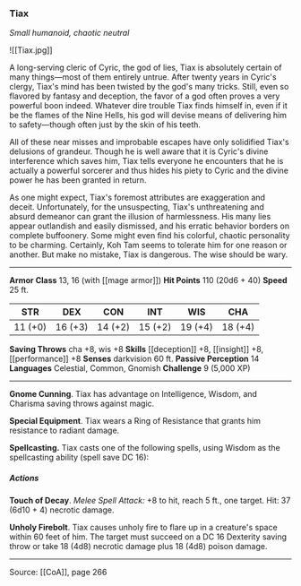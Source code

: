 ### Tiax
_Small humanoid, chaotic neutral_

![[Tiax.jpg]]

A long-serving cleric of Cyric, the god of lies, Tiax is absolutely certain of many things—most of them entirely untrue. After twenty years in Cyric's clergy, Tiax's mind has been twisted by the god's many tricks. Still, even so flavored by fantasy and deception, the favor of a god often proves a very powerful boon indeed. Whatever dire trouble Tiax finds himself in, even if it be the flames of the Nine Hells, his god will devise means of delivering him to safety—though often just by the skin of his teeth.

All of these near misses and improbable escapes have only solidified Tiax's delusions of grandeur. Though he is well aware that it is Cyric's divine interference which saves him, Tiax tells everyone he encounters that he is actually a powerful sorcerer and thus hides his piety to Cyric and the divine power he has been granted in return.

As one might expect, Tiax's foremost attributes are exaggeration and deceit. Unfortunately, for the unsuspecting, Tiax's unthreatening and absurd demeanor can grant the illusion of harmlessness. His many lies appear outlandish and easily dismissed, and his erratic behavior borders on complete buffoonery. Some might even find his colorful, chaotic personality to be charming. Certainly, Koh Tam seems to tolerate him for one reason or another. But make no mistake, Tiax is dangerous. The wise should be wary.



---

**Armor Class** 13, 16 (with [[mage armor]])
**Hit Points** 110 (20d6 + 40)
**Speed** 25 ft.

| STR     | DEX     | CON     | INT     | WIS     | CHA     |
|---------|---------|---------|---------|---------|---------|
| 11 (+0) | 16 (+3) | 14 (+2) | 15 (+2) | 19 (+4) | 18 (+4) |

**Saving Throws** cha +8, wis +8
**Skills** [[deception]] +8, [[insight]] +8, [[performance]] +8
**Senses** darkvision 60 ft.
**Passive Perception** 14
**Languages** Celestial, Common, Gnomish
**Challenge** 9 (5,000 XP)

---

**Gnome Cunning**. Tiax has advantage on Intelligence, Wisdom, and Charisma saving throws against magic.

**Special Equipment**. Tiax wears a Ring of Resistance that grants him resistance to radiant damage.

**Spellcasting.** Tiax casts one of the following spells, using Wisdom as the spellcasting ability (spell save DC 16):

##### Actions
**Touch of Decay**. _Melee Spell Attack:_ +8 to hit, reach 5 ft., one target. Hit: 37 (6d10 + 4) necrotic damage.

**Unholy Firebolt**. Tiax causes unholy fire to flare up in a creature's space within 60 feet of him. The target must succeed on a DC 16 Dexterity saving throw or take 18 (4d8) necrotic damage plus 18 (4d8) poison damage.


---

Source: [[CoA]], page 266